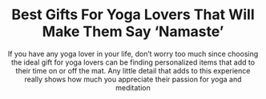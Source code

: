---
layout: post
title: Best Gifts For Yoga Lovers That Will Make Them Say ‘Namaste’
subtitle: If you have any yoga lover in your life, don’t worry too much since choosing the ideal gift for yoga lovers can be finding personalized items that add to their time on or off the mat. Any little detail that adds to this experience really shows how much you appreciate their passion for yoga and meditation
header-img: "img/post/2023/09/copied/medium_gifts_for_yoga_lovers_9cea5d66e4.jpg"
header-style: text
permalink: "/gifts-yoga-lovers/"
catalog: true
tags:
  - Recipients 
  - Men
--- 